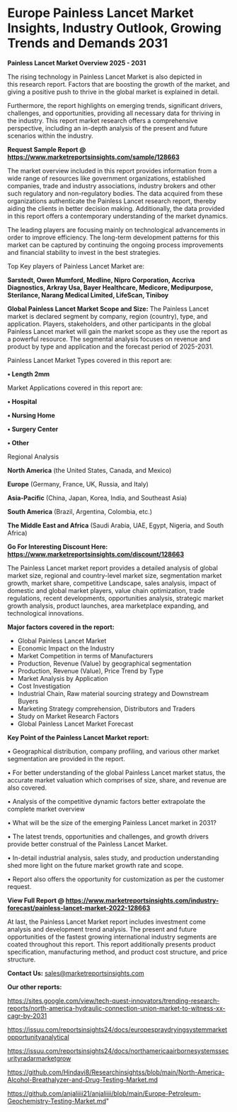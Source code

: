 # Europe Painless Lancet Market Insights, Industry Outlook, Growing Trends and Demands 2031

<Strong> Painless Lancet Market Overview 2025 - 2031</strong>

The rising technology in Painless Lancet Market is also depicted in this research report. Factors that are boosting the growth of the market, and giving a positive push to thrive in the global market is explained in detail.

Furthermore, the report highlights on emerging trends, significant drivers, challenges, and opportunities, providing all necessary data for thriving in the industry. This report market research offers a comprehensive perspective, including an in-depth analysis of the present and future scenarios within the industry.

<strong>Request Sample Report @ <a href=https://www.marketreportsinsights.com/sample/128663>https://www.marketreportsinsights.com/sample/128663</a></strong>

The market overview included in this report provides information from a wide range of resources like government organizations, established companies, trade and industry associations, industry brokers and other such regulatory and non-regulatory bodies. The data acquired from these organizations authenticate the Painless Lancet research report, thereby aiding the clients in better decision making. Additionally, the data provided in this report offers a contemporary understanding of the market dynamics.

The leading players are focusing mainly on technological advancements in order to improve efficiency. The long-term development patterns for this market can be captured by continuing the ongoing process improvements and financial stability to invest in the best strategies.

Top Key players of Painless Lancet Market are:

<strong>Sarstedt, Owen Mumford, Medline, Nipro Corporation, Accriva Diagnostics, Arkray Usa, Bayer Healthcare, Medicore, Medipurpose, Sterilance, Narang Medical Limited, LifeScan, Tiniboy</strong>

<strong><b>Global Painless Lancet Market Scope and Size:</b></strong>
The Painless Lancet market is declared segment by company, region (country), type, and application. Players, stakeholders, and other participants in the global Painless Lancet market will gain the market scope as they use the report as a powerful resource. The segmental analysis focuses on revenue and product by type and application and the forecast period of 2025-2031.

Painless Lancet Market Types covered in this report are:

<strong>• Length 2mm</strong>

Market Applications covered in this report are:

<strong>• Hospital

• Nursing Home

• Surgery Center

• Other</strong> 

Regional Analysis

<strong>North America</strong> (the United States, Canada, and Mexico)

<strong>Europe</strong> (Germany, France, UK, Russia, and Italy)

<strong>Asia-Pacific</strong> (China, Japan, Korea, India, and Southeast Asia)

<strong>South America</strong> (Brazil, Argentina, Colombia, etc.)

<strong>The Middle East and Africa</strong> (Saudi Arabia, UAE, Egypt, Nigeria, and South Africa)

<strong>Go For Interesting Discount Here: <a href=https://www.marketreportsinsights.com/discount/128663>https://www.marketreportsinsights.com/discount/128663</a></strong>

The Painless Lancet market report provides a detailed analysis of global market size, regional and country-level market size, segmentation market growth, market share, competitive Landscape, sales analysis, impact of domestic and global market players, value chain optimization, trade regulations, recent developments, opportunities analysis, strategic market growth analysis, product launches, area marketplace expanding, and technological innovations.

<strong><b>Major factors covered in the report:</b></strong>
<ul>
  <li>Global Painless Lancet Market </li>
  <li>Economic Impact on the Industry</li>
  <li>Market Competition in terms of Manufacturers</li>
  <li>Production, Revenue (Value) by geographical segmentation</li>
  <li>Production, Revenue (Value), Price Trend by Type</li>
  <li>Market Analysis by Application</li>
  <li>Cost Investigation</li>
  <li>Industrial Chain, Raw material sourcing strategy and Downstream Buyers</li>
  <li>Marketing Strategy comprehension, Distributors and Traders</li>
  <li>Study on Market Research Factors</li>
  <li>Global Painless Lancet Market Forecast</li>
</ul>

<strong><b>Key Point of the Painless Lancet Market report:</b></strong>

• Geographical distribution, company profiling, and various other market segmentation are provided in the report.

• For better understanding of the global Painless Lancet market status, the accurate market valuation which comprises of size, share, and revenue are also covered.

• Analysis of the competitive dynamic factors better extrapolate the complete market overview

• What will be the size of the emerging Painless Lancet market in 2031?

• The latest trends, opportunities and challenges, and growth drivers provide better construal of the Painless Lancet Market.

• In-detail industrial analysis, sales study, and production understanding shed more light on the future market growth rate and scope.

• Report also offers the opportunity for customization as per the customer request.

<strong><b>View Full Report @ <a href=https://www.marketreportsinsights.com/industry-forecast/painless-lancet-market-2022-128663>https://www.marketreportsinsights.com/industry-forecast/painless-lancet-market-2022-128663</a></b></strong>


At last, the Painless Lancet Market report includes investment come analysis and development trend analysis. The present and future opportunities of the fastest growing international industry segments are coated throughout this report. This report additionally presents product specification, manufacturing method, and product cost structure, and price structure.

<strong>Contact Us:</strong>
sales@marketreportsinsights.com

<strong>Our other reports:</strong>

<a href=https://sites.google.com/view/tech-quest-innovators/trending-research-reports/north-america-hydraulic-connection-union-market-to-witness-xx-cagr-by-2031>https://sites.google.com/view/tech-quest-innovators/trending-research-reports/north-america-hydraulic-connection-union-market-to-witness-xx-cagr-by-2031</a>

<a href=https://issuu.com/reportsinsights24/docs/europespraydryingsystemmarketopportunityanalytical>https://issuu.com/reportsinsights24/docs/europespraydryingsystemmarketopportunityanalytical</a>

<a href=https://issuu.com/reportsinsights24/docs/northamericaairbornesystemssecurityradarmarketgrow>https://issuu.com/reportsinsights24/docs/northamericaairbornesystemssecurityradarmarketgrow</a>

<a href=https://github.com/Hindavi8/Researchinsightss/blob/main/North-America-Alcohol-Breathalyzer-and-Drug-Testing-Market.md>https://github.com/Hindavi8/Researchinsightss/blob/main/North-America-Alcohol-Breathalyzer-and-Drug-Testing-Market.md</a>

<a href=https://github.com/anjaliiii21/anjaliiii/blob/main/Europe-Petroleum-Geochemistry-Testing-Market.md>https://github.com/anjaliiii21/anjaliiii/blob/main/Europe-Petroleum-Geochemistry-Testing-Market.md</a>"
